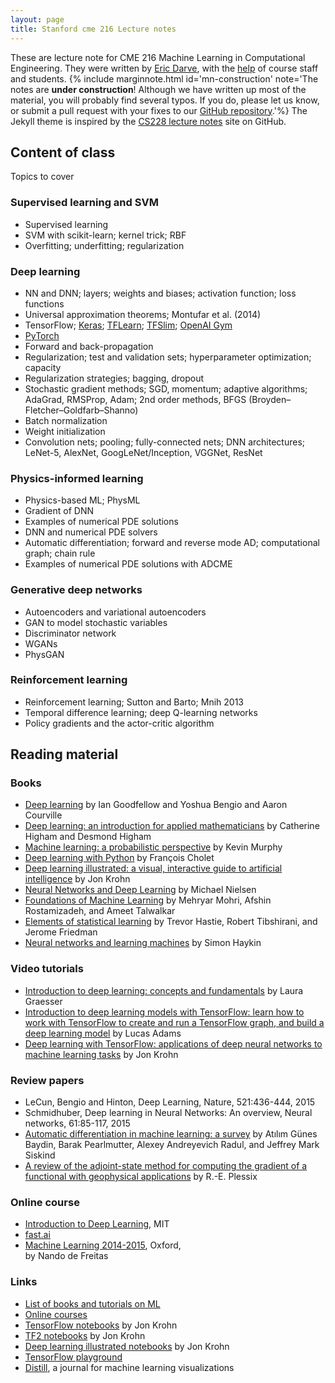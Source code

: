```yaml
---
layout: page
title: Stanford cme 216 Lecture notes
---
```


These are lecture note for CME 216 Machine Learning in Computational Engineering. They were written by [Eric Darve](https://me.stanford.edu/people/eric-darve), with the [help](https://github.com/EricDarve/cme216-spring-2020/commits/master) of course staff and students.
{% include marginnote.html id='mn-construction' note='The notes are **under construction**! Although we have written up most of the material, you will probably find several typos. If you do, please let us know, or submit a pull request with your fixes to our [GitHub repository](https://github.com/EricDarve/cme216-spring-2020).'%} The Jekyll theme is inspired by the [CS228 lecture notes](https://github.com/ermongroup/cs228-notes) site on GitHub.

## Content of class

Topics to cover

### Supervised learning and SVM
- Supervised learning
- SVM with scikit-learn; kernel trick; RBF
- Overfitting; underfitting; regularization

### Deep learning
- NN and DNN; layers; weights and biases; activation function; loss functions
- Universal approximation theorems; Montufar et al. (2014)
- TensorFlow; [Keras](https://www.tensorflow.org/guide/keras); [TFLearn](http://tflearn.org/); [TFSlim](https://github.com/google-research/tf-slim); [OpenAI Gym](https://gym.openai.com/)
- [PyTorch](https://pytorch.org/)
- Forward and back-propagation
- Regularization; test and validation sets; hyperparameter optimization; capacity
- Regularization strategies; bagging, dropout
- Stochastic gradient methods; SGD, momentum; adaptive algorithms; AdaGrad, RMSProp, Adam; 2nd order methods, BFGS (Broyden–Fletcher–Goldfarb–Shanno)
- Batch normalization
- Weight initialization
- Convolution nets; pooling; fully-connected nets; DNN architectures; LeNet-5, AlexNet, GoogLeNet/Inception, VGGNet, ResNet

### Physics-informed learning

- Physics-based ML; PhysML
- Gradient of DNN
- Examples of numerical PDE solutions
- DNN and numerical PDE solvers
- Automatic differentiation; forward and reverse mode AD; computational graph; chain rule
- Examples of numerical PDE solutions with ADCME

### Generative deep networks

- Autoencoders and variational autoencoders
- GAN to model stochastic variables
- Discriminator network
- WGANs
- PhysGAN

### Reinforcement learning
- Reinforcement learning; Sutton and Barto; Mnih 2013
- Temporal difference learning; deep Q-learning networks
- Policy gradients and the actor-critic algorithm

## Reading material

###  Books

- [Deep learning](http://www.deeplearningbook.org/) by Ian Goodfellow and Yoshua Bengio and Aaron Courville
- [Deep learning: an introduction for applied mathematicians](https://epubs.siam.org/doi/pdf/10.1137/18M1165748) by Catherine Higham and Desmond Higham
- [Machine learning: a probabilistic perspective]() by Kevin Murphy
- [Deep learning with Python](https://searchworks.stanford.edu/view/13216992) by Fran&#231;ois Cholet
- [Deep learning illustrated: a visual, interactive guide to artificial intelligence](https://searchworks.stanford.edu/view/13463749) by Jon Krohn
- [Neural Networks and Deep Learning](http://neuralnetworksanddeeplearning.com/) by Michael Nielsen
- [Foundations of Machine Learning](https://cs.nyu.edu/~mohri/mlbook/) by Mehryar Mohri, Afshin Rostamizadeh, and Ameet Talwalkar
- [Elements of statistical learning](https://searchworks.stanford.edu/view/12458005) by Trevor Hastie, Robert Tibshirani, and Jerome Friedman
- [Neural networks and learning machines](https://searchworks.stanford.edu/view/8631715) by Simon Haykin

### Video tutorials

- [Introduction to deep learning: concepts and fundamentals](https://searchworks.stanford.edu/view/13216564) by Laura Graesser
- [Introduction to deep learning models with TensorFlow: learn how to work with TensorFlow to create and run a TensorFlow graph, and build a deep learning model](https://searchworks.stanford.edu/view/13214579) by Lucas Adams
- [Deep learning with TensorFlow: applications of deep neural networks to machine learning tasks](https://searchworks.stanford.edu/view/13215423) by Jon Krohn

### Review papers

- LeCun, Bengio and Hinton, Deep Learning, Nature, 521:436-444, 2015
- Schmidhuber, Deep learning in Neural Networks: An overview, Neural networks, 61:85-117, 2015
- [Automatic differentiation in machine learning: a survey](https://arxiv.org/pdf/1502.05767.pdf) by At&#305;l&#305;m G&uuml;nes Baydin, Barak Pearlmutter, Alexey Andreyevich Radul, and Jeffrey Mark Siskind
- [A review of the adjoint-state method for computing the gradient of a functional with geophysical applications](https://academic.oup.com/gji/article/167/2/495/559970) by R.-E. Plessix

### Online course

- [Introduction to Deep Learning](http://introtodeeplearning.com/), MIT
- [fast.ai](https://course.fast.ai/)
- [Machine Learning 2014-2015](https://www.cs.ox.ac.uk/people/nando.defreitas/machinelearning/), Oxford, 	
by Nando de Freitas

### Links

- [List of books and tutorials on ML](https://github.com/josephmisiti/awesome-machine-learning/blob/master/books.md)
- [Online courses](https://github.com/josephmisiti/awesome-machine-learning/blob/master/courses.md)
- [TensorFlow notebooks](https://github.com/the-deep-learners/TensorFlow-LiveLessons) by Jon Krohn
- [TF2 notebooks](https://github.com/jonkrohn/tf2) by Jon Krohn
- [Deep learning illustrated notebooks](https://github.com/the-deep-learners/deep-learning-illustrated) by Jon Krohn
- [TensorFlow playground](http://playground.tensorflow.org/)
- [Distill](https://distill.pub/), a journal for machine learning visualizations